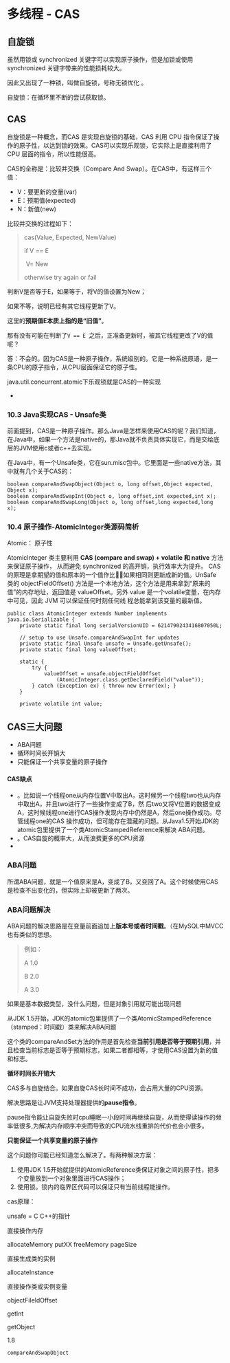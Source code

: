 # 多线程 - CAS



## 自旋锁

虽然用锁或 synchronized 关键字可以实现原子操作，但是加锁或使用 synchronized 关键字带来的性能损耗较大。

因此又出现了一种锁，叫做自旋锁，号称无锁优化 。



自旋锁：在循环里不断的尝试获取锁。



## CAS

自旋锁是一种概念，而CAS 是实现自旋锁的基础，CAS 利用 CPU 指令保证了操作的原子性，以达到锁的效果。CAS可以实现乐观锁，它实际上是直接利用了 CPU 层面的指令，所以性能很高。



CAS的全称是：比较并交换（Compare And Swap）。在CAS中，有这样三个值：

- V：要更新的变量(var)
- E：预期值(expected) 
- N：新值(new)



比较并交换的过程如下：

> cas(Value, Expected, NewValue)
>
> if V == E 
>
> ​	V= New
>
> otherwise try again or fail

判断V是否等于E，如果等于，将V的值设置为New；

如果不等，说明已经有其它线程更新了V。

这里的**预期值E本质上指的是“旧值”**。



那有没有可能在判断了`V == E `之后，正准备更新时，被其它线程更改了V的值呢？

答：不会的。因为CAS是一种原子操作，系统级别的。它是一种系统原语，是一条CPU的原子指令，从CPU层面保证它的原子性。





java.util.concurrent.atomic下乐观锁就是CAS的一种实现





- 



### 10.3 Java实现CAS - Unsafe类

前面提到，CAS是一种原子操作。那么Java是怎样来使用CAS的呢？我们知道，在Java中，如果一个方法是native的，那Java就不负责具体实现它，而是交给底层的JVM使用c或者c++去实现。

在Java中，有一个Unsafe类，它在sun.misc包中。它里面是一些native方法，其中就有几个关于CAS的：

```
boolean compareAndSwapObject(Object o, long offset,Object expected, Object x);
boolean compareAndSwapInt(Object o, long offset,int expected,int x);
boolean compareAndSwapLong(Object o, long offset,long expected,long x);
```



### 10.4 原子操作-AtomicInteger类源码简析

Atomic： 原子性



AtomicInteger 类主要利⽤ **CAS (compare and swap) + volatile 和 native** ⽅法来保证原⼦操作， 从⽽避免 synchronized 的⾼开销，执⾏效率⼤为提升。 CAS的原理是拿期望的值和原本的⼀个值作⽐᫾，如果相同则更新成新的值。UnSafe 类的 objectFieldOffset() ⽅法是⼀个本地⽅法，这个⽅法是⽤来拿到“原来的值”的内存地址，返回值是 valueOffset。另外 value 是⼀个volatile变量，在内存中可⻅，因此 JVM 可以保证任何时刻任何线 程总能拿到该变量的最新值。

```
public class AtomicInteger extends Number implements java.io.Serializable {
    private static final long serialVersionUID = 6214790243416807050L;

    // setup to use Unsafe.compareAndSwapInt for updates
    private static final Unsafe unsafe = Unsafe.getUnsafe();
    private static final long valueOffset;

    static {
        try {
            valueOffset = unsafe.objectFieldOffset
                (AtomicInteger.class.getDeclaredField("value"));
        } catch (Exception ex) { throw new Error(ex); }
    }

    private volatile int value;
```





## CAS三大问题

- ABA问题
- 循环时间长开销大
- 只能保证一个共享变量的原子操作





#### CAS缺点

- 。⽐如说⼀个线程one从内存位置V中取出A，这时候另⼀个线程two也从内存中取出A，并且two进⾏了⼀些操作变成了B，然 后two⼜将V位置的数据变成A，这时候线程one进⾏CAS操作发现内存中仍然是A，然后one操作成功。尽管线程one的CAS 操作成功，但可能存在潜藏的问题。从Java1.5开始JDK的atomic包⾥提供了⼀个类AtomicStampedReference来解决 ABA问题。
- 。CAS自旋的概率大，从而浪费更多的CPU资源
- 



### ABA问题

所谓ABA问题，就是一个值原来是A，变成了B，又变回了A。这个时候使用CAS是检查不出变化的，但实际上却被更新了两次。



### ABA问题解决

ABA问题的解决思路是在变量前面追加上**版本号或者时间戳**。（在MySQL中MVCC也有类似的思想。

> 例如：
>
> A 1.0
>
> B 2.0
>
> A 3.0

如果是基本数据类型，没什么问题，但是对象引用就可能出现问题





从JDK 1.5开始，JDK的atomic包里提供了一个类AtomicStampedReference（stamped：时间戳）类来解决ABA问题





这个类的compareAndSet方法的作用是首先检查**当前引用是否等于预期引用**，并且检查当前标志是否等于预期标志，如果二者都相等，才使用CAS设置为新的值和标志。







**循环时间长开销大**

CAS多与自旋结合。如果自旋CAS长时间不成功，会占用大量的CPU资源。

解决思路是让JVM支持处理器提供的**pause指令**。

pause指令能让自旋失败时cpu睡眠一小段时间再继续自旋，从而使得读操作的频率低很多,为解决内存顺序冲突而导致的CPU流水线重排的代价也会小很多。



**只能保证一个共享变量的原子操作**

这个问题你可能已经知道怎么解决了。有两种解决方案：

1. 使用JDK 1.5开始就提供的AtomicReference类保证对象之间的原子性，把多个变量放到一个对象里面进行CAS操作；
2. 使用锁。锁内的临界区代码可以保证只有当前线程能操作。



cas原理：

unsafe = C C++的指针

直接操作内存

allocateMemory putXX freeMemory pageSize

直接生成类的实例

allocateInstance

直接操作类或实例变量

objectFileldOffset

getInt

getObject



1.8 

```
compareAndSwapObject
```



